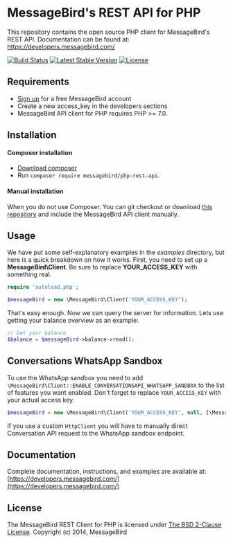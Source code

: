 MessageBird's REST API for PHP
===============================
This repository contains the open source PHP client for MessageBird's REST API. Documentation can be found at: https://developers.messagebird.com/

[![Build Status](https://github.com/messagebird/php-rest-api/actions/workflows/tests/badge.svg?branch=master)](https://github.com/messagebird/php-rest-api/actions/workflows/tests.yml?query=branch%3Amaster)
[![Latest Stable Version](https://poser.pugx.org/messagebird/php-rest-api/v/stable.svg)](https://packagist.org/packages/messagebird/php-rest-api)
[![License](https://poser.pugx.org/messagebird/php-rest-api/license.svg)](https://packagist.org/packages/messagebird/php-rest-api)

Requirements
-----

- [Sign up](https://www.messagebird.com/en/signup) for a free MessageBird account
- Create a new access_key in the developers sections
- MessageBird API client for PHP requires PHP >= 7.0.

Installation
-----

#### Composer installation

- [Download composer](https://getcomposer.org/doc/00-intro.md#installation-nix)
- Run `composer require messagebird/php-rest-api`.

#### Manual installation

When you do not use Composer. You can git checkout or download [this repository](https://github.com/messagebird/php-rest-api/archive/master.zip) and include the MessageBird API client manually.


Usage
-----

We have put some self-explanatory examples in the *examples* directory, but here is a quick breakdown on how it works. First, you need to set up a **MessageBird\Client**. Be sure to replace **YOUR_ACCESS_KEY** with something real.

```php
require 'autoload.php';

$messageBird = new \MessageBird\Client('YOUR_ACCESS_KEY');

```

That's easy enough. Now we can query the server for information. Lets use getting your balance overview as an example:

```php
// Get your balance
$balance = $messageBird->balance->read();
```


Conversations WhatsApp Sandbox
-------------

To use the WhatsApp sandbox you need to add `\MessageBird\Client::ENABLE_CONVERSATIONSAPI_WHATSAPP_SANDBOX` to the list of features you want enabled. Don't forget to replace `YOUR_ACCESS_KEY` with your actual access key.

```php
$messageBird = new \MessageBird\Client('YOUR_ACCESS_KEY', null, [\MessageBird\Client::ENABLE_CONVERSATIONSAPI_WHATSAPP_SANDBOX]);
```

If you use a custom `HttpClient` you will have to manually direct Conversation API request to the WhatsApp sandbox endpoint.


Documentation
----
Complete documentation, instructions, and examples are available at:
[https://developers.messagebird.com/](https://developers.messagebird.com/)


License
----
The MessageBird REST Client for PHP is licensed under [The BSD 2-Clause License](http://opensource.org/licenses/BSD-2-Clause). Copyright (c) 2014, MessageBird
